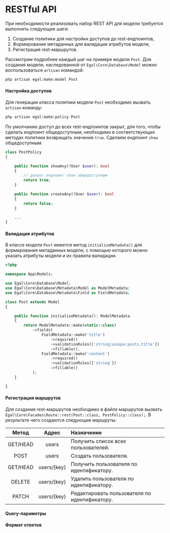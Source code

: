 # RESTful API

При необходимости реализовать набор REST API для модели требуется выполнить следующие шаги:
1. Создание политики для настройки доступов до rest-ендпоинтов,
2. Формирование метаданных для валидации атрибутов модели, 
3. Регистрация rest-маршрутов.

Рассмотрим подробнее каждый шаг на примере модели `Post`.
Для создания модели, наследованной от `Egal\Core\Database\Model` можно воспользоваться `artisan` командой:

```bash
php artisan egal:make:model Post
```

#### Настройка доступов

Для генерации класса политики модели `Post` необходимо вызвать `artisan` команду:

```bash
php artisan egal:make:policy Post
```

По умолчанию доступ до всех rest-ендпоинтов закрыт, для того, чтобы сделать ендпоинт общедоступным, необходимо 
в соответствующих методах политики возвращать значение `true`. Сделаем ендпоинт `show` общедоступным:

```php
class PostPolicy
{

    public function showAny(?User $user): bool
    {
        // делает ендпоинт show общедоступным
        return true;
    }

    public function createAny(?User $user): bool
    {
        return false;
    }

    ...
}
```

#### Валидация атрибутов

В классе модели `Post` имеется метод `initializeMetadata()` для формирования метаданных модели, с помощью которого
можно указать атрибуты модели и их правила валидации. 

```php
<?php

namespace App\Models;

use Egal\Core\Database\Model;
use Egal\Core\Database\Metadata\Model as ModelMetadata;
use Egal\Core\Database\Metadata\Field as FieldMetadata;

class Post extends Model
{

    public function initializeMetadata(): ModelMetadata
    {
        return ModelMetadata::make(static::class)
            ->fields(
                FieldMetadata::make('title')
                    ->required()
                    ->validationRules(['string|unique:posts,title'])
                    ->fillable(),
                FieldMetadata::make('content')
                    ->required()
                    ->validationRules(['string'])
                    ->fillable()
            );
    }

}

```

#### Регистрация маршрутов

Для создания rest-маршрутов необходимо в файле маршрутов вызвать `Egal\Core\Facades\Route::rest(Post::class, PostPolicy::class);`. 
В результате чего создаются следующие маршруты:


|  Метод   |    Адрес    | Назначение                                    |
|:--------:|:-----------:|:----------------------------------------------|
| GET/HEAD |    users    | Получить список всех пользователей.           |
|   POST   |    users    | Создать пользователя.                         |
| GET/HEAD | users/{key} | Получить пользователя по идентификатору.      |
|  DELETE  | users/{key} | Удалить пользователя по идентификатору.       |
|  PATCH   | users/{key} | Редактировать пользователя по идентификатору. |

#### Query-параметры

#### Формат ответов
